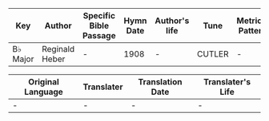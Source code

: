 Key | Author   | Specific Bible Passage     |Hymn Date |Author's life |Tune |Metrical Pattern   |Composer/Source
-- | --------- | ---------------------------|----------|--------------|-----|-------------------|-------------  
B♭ Major |Reginald Heber |- |1908 |- |CUTLER |- |Henry S. Cutler

Original Language | Translater | Translation Date   | Translater's Life  
----------------- | --------- | --------------------|-------------     
\- |- |- |-
